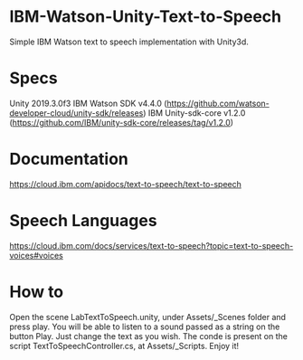 # IBM-Watson-Unity-Text-to-Speech
Simple IBM Watson text to speech implementation with Unity3d.

# Specs
Unity 2019.3.0f3
IBM Watson SDK v4.4.0 (https://github.com/watson-developer-cloud/unity-sdk/releases)
IBM Unity-sdk-core v1.2.0 (https://github.com/IBM/unity-sdk-core/releases/tag/v1.2.0)

# Documentation
https://cloud.ibm.com/apidocs/text-to-speech/text-to-speech

# Speech Languages
https://cloud.ibm.com/docs/services/text-to-speech?topic=text-to-speech-voices#voices

# How to
Open the scene LabTextToSpeech.unity, under Assets/_Scenes folder and press play. You will be able to listen to a sound passed as a string on the button Play. Just change the text as you wish.
The conde is present on the script TextToSpeechController.cs, at Assets/_Scripts.
Enjoy it!

